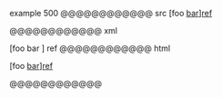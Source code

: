 example 500
@@@@@@@@@@@@ src
[foo [bar](/uri)][ref]

[ref]: /uri
@@@@@@@@@@@@ xml
<?xml version="1.0" encoding="UTF-8"?>
<!DOCTYPE document SYSTEM "CommonMark.dtd">
<document xmlns="http://commonmark.org/xml/1.0">
  <paragraph>
    <text>[foo </text>
    <link destination="/uri" title="">
      <text>bar</text>
    </link>
    <text>]</text>
    <link destination="/uri" title="">
      <text>ref</text>
    </link>
  </paragraph>
</document>
@@@@@@@@@@@@ html
<p>[foo <a href="/uri">bar</a>]<a href="/uri">ref</a></p>
@@@@@@@@@@@@
